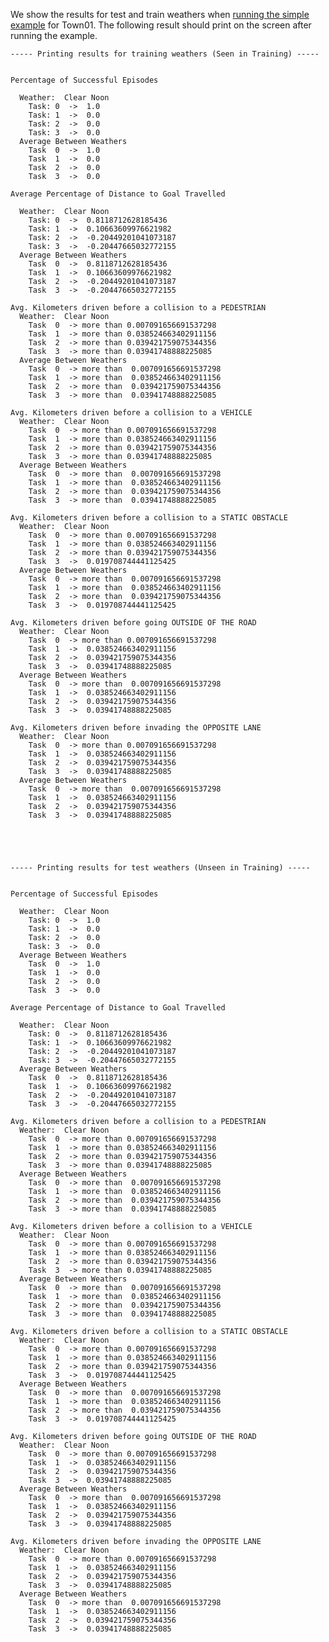 We show the results for test and train weathers when
[running the simple example](benchmark_creating/#expected-results) for Town01.
The following result should print on the screen after running the
example.

    ----- Printing results for training weathers (Seen in Training) -----


    Percentage of Successful Episodes

      Weather:  Clear Noon
        Task: 0  ->  1.0
        Task: 1  ->  0.0
        Task: 2  ->  0.0
        Task: 3  ->  0.0
      Average Between Weathers
        Task  0  ->  1.0
        Task  1  ->  0.0
        Task  2  ->  0.0
        Task  3  ->  0.0

    Average Percentage of Distance to Goal Travelled

      Weather:  Clear Noon
        Task: 0  ->  0.8118712628185436
        Task: 1  ->  0.10663609976621982
        Task: 2  ->  -0.20449201041073187
        Task: 3  ->  -0.20447665032772155
      Average Between Weathers
        Task  0  ->  0.8118712628185436
        Task  1  ->  0.10663609976621982
        Task  2  ->  -0.20449201041073187
        Task  3  ->  -0.20447665032772155

    Avg. Kilometers driven before a collision to a PEDESTRIAN
      Weather:  Clear Noon
        Task  0  -> more than 0.007091656691537298
        Task  1  -> more than 0.038524663402911156
        Task  2  -> more than 0.039421759075344356
        Task  3  -> more than 0.03941748888225085
      Average Between Weathers
        Task  0  -> more than  0.007091656691537298
        Task  1  -> more than  0.038524663402911156
        Task  2  -> more than  0.039421759075344356
        Task  3  -> more than  0.03941748888225085

    Avg. Kilometers driven before a collision to a VEHICLE
      Weather:  Clear Noon
        Task  0  -> more than 0.007091656691537298
        Task  1  -> more than 0.038524663402911156
        Task  2  -> more than 0.039421759075344356
        Task  3  -> more than 0.03941748888225085
      Average Between Weathers
        Task  0  -> more than  0.007091656691537298
        Task  1  -> more than  0.038524663402911156
        Task  2  -> more than  0.039421759075344356
        Task  3  -> more than  0.03941748888225085

    Avg. Kilometers driven before a collision to a STATIC OBSTACLE
      Weather:  Clear Noon
        Task  0  -> more than 0.007091656691537298
        Task  1  -> more than 0.038524663402911156
        Task  2  -> more than 0.039421759075344356
        Task  3  ->  0.019708744441125425
      Average Between Weathers
        Task  0  -> more than  0.007091656691537298
        Task  1  -> more than  0.038524663402911156
        Task  2  -> more than  0.039421759075344356
        Task  3  ->  0.019708744441125425

    Avg. Kilometers driven before going OUTSIDE OF THE ROAD
      Weather:  Clear Noon
        Task  0  -> more than 0.007091656691537298
        Task  1  ->  0.038524663402911156
        Task  2  ->  0.039421759075344356
        Task  3  ->  0.03941748888225085
      Average Between Weathers
        Task  0  -> more than  0.007091656691537298
        Task  1  ->  0.038524663402911156
        Task  2  ->  0.039421759075344356
        Task  3  ->  0.03941748888225085

    Avg. Kilometers driven before invading the OPPOSITE LANE
      Weather:  Clear Noon
        Task  0  -> more than 0.007091656691537298
        Task  1  ->  0.038524663402911156
        Task  2  ->  0.039421759075344356
        Task  3  ->  0.03941748888225085
      Average Between Weathers
        Task  0  -> more than  0.007091656691537298
        Task  1  ->  0.038524663402911156
        Task  2  ->  0.039421759075344356
        Task  3  ->  0.03941748888225085





    ----- Printing results for test weathers (Unseen in Training) -----


    Percentage of Successful Episodes

      Weather:  Clear Noon
        Task: 0  ->  1.0
        Task: 1  ->  0.0
        Task: 2  ->  0.0
        Task: 3  ->  0.0
      Average Between Weathers
        Task  0  ->  1.0
        Task  1  ->  0.0
        Task  2  ->  0.0
        Task  3  ->  0.0

    Average Percentage of Distance to Goal Travelled

      Weather:  Clear Noon
        Task: 0  ->  0.8118712628185436
        Task: 1  ->  0.10663609976621982
        Task: 2  ->  -0.20449201041073187
        Task: 3  ->  -0.20447665032772155
      Average Between Weathers
        Task  0  ->  0.8118712628185436
        Task  1  ->  0.10663609976621982
        Task  2  ->  -0.20449201041073187
        Task  3  ->  -0.20447665032772155

    Avg. Kilometers driven before a collision to a PEDESTRIAN
      Weather:  Clear Noon
        Task  0  -> more than 0.007091656691537298
        Task  1  -> more than 0.038524663402911156
        Task  2  -> more than 0.039421759075344356
        Task  3  -> more than 0.03941748888225085
      Average Between Weathers
        Task  0  -> more than  0.007091656691537298
        Task  1  -> more than  0.038524663402911156
        Task  2  -> more than  0.039421759075344356
        Task  3  -> more than  0.03941748888225085

    Avg. Kilometers driven before a collision to a VEHICLE
      Weather:  Clear Noon
        Task  0  -> more than 0.007091656691537298
        Task  1  -> more than 0.038524663402911156
        Task  2  -> more than 0.039421759075344356
        Task  3  -> more than 0.03941748888225085
      Average Between Weathers
        Task  0  -> more than  0.007091656691537298
        Task  1  -> more than  0.038524663402911156
        Task  2  -> more than  0.039421759075344356
        Task  3  -> more than  0.03941748888225085

    Avg. Kilometers driven before a collision to a STATIC OBSTACLE
      Weather:  Clear Noon
        Task  0  -> more than 0.007091656691537298
        Task  1  -> more than 0.038524663402911156
        Task  2  -> more than 0.039421759075344356
        Task  3  ->  0.019708744441125425
      Average Between Weathers
        Task  0  -> more than  0.007091656691537298
        Task  1  -> more than  0.038524663402911156
        Task  2  -> more than  0.039421759075344356
        Task  3  ->  0.019708744441125425

    Avg. Kilometers driven before going OUTSIDE OF THE ROAD
      Weather:  Clear Noon
        Task  0  -> more than 0.007091656691537298
        Task  1  ->  0.038524663402911156
        Task  2  ->  0.039421759075344356
        Task  3  ->  0.03941748888225085
      Average Between Weathers
        Task  0  -> more than  0.007091656691537298
        Task  1  ->  0.038524663402911156
        Task  2  ->  0.039421759075344356
        Task  3  ->  0.03941748888225085

    Avg. Kilometers driven before invading the OPPOSITE LANE
      Weather:  Clear Noon
        Task  0  -> more than 0.007091656691537298
        Task  1  ->  0.038524663402911156
        Task  2  ->  0.039421759075344356
        Task  3  ->  0.03941748888225085
      Average Between Weathers
        Task  0  -> more than  0.007091656691537298
        Task  1  ->  0.038524663402911156
        Task  2  ->  0.039421759075344356
        Task  3  ->  0.03941748888225085



